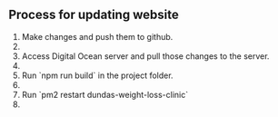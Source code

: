 ## Process for updating website

<ol>
    <li>Make changes and push them to github.<li>
    <li>Access Digital Ocean server and pull those changes to the server.<li>
    <li>Run `npm run build` in the project folder.<li>
    <li>Run `pm2 restart dundas-weight-loss-clinic`<li>
<ol>